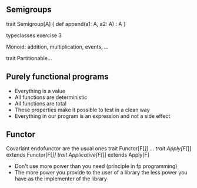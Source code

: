 ## Semigroups

trait Semigroup[A] {
  def append(a1: A, a2: A) : A 
}

typeclasses exercise 3

Monoid: addition, multiplication, events, ...

trait Partitionable...

## Purely functional programs
- Everything is a value
- All functions are deterministic
- All functions are total
- These properties make it possible to test in a clean way
- Everything in our program is an expression and not a side effect

## Functor
Covariant endofunctor are the usual ones
  trait Functor[F[_]] ...
  trait Apply[F[_]] extends Functor[F[_]]
  trait Applicative[F[_]] extends Apply[F]
- Don't use more power than you need (principle in fp programming)
- The more power you provide to the user of a library the less power you have as the implementer of the library